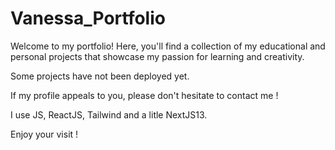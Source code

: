 

# Vanessa_Portfolio

Welcome to my portfolio! Here, you'll find a collection of my educational and personal projects that showcase my passion for learning and creativity.

Some projects have not been deployed yet.

If my profile appeals to you, please don't hesitate to contact me !

I use JS, ReactJS, Tailwind and a litle NextJS13.

Enjoy your visit ! 